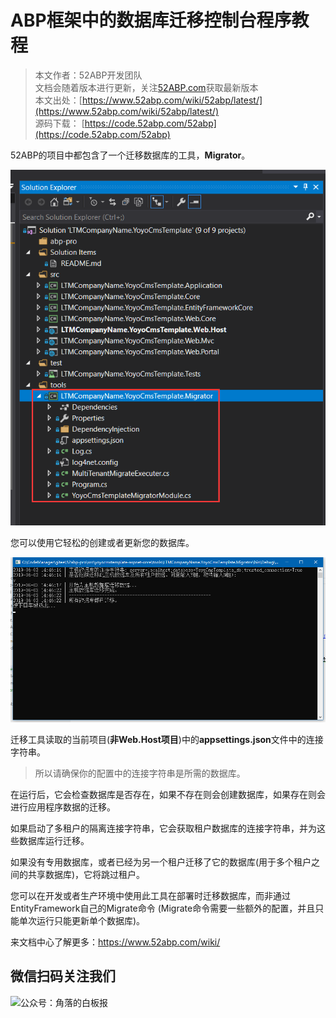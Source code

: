 # ABP框架中的数据库迁移控制台程序教程

> 本文作者：52ABP开发团队 </br>
> 文档会随着版本进行更新，关注[52ABP.com](https://www.52abp.com)获取最新版本 </br>
> 本文出处：[https://www.52abp.com/wiki/52abp/latest/](https://www.52abp.com/wiki/52abp/latest/) </br>
> 源码下载： [https://code.52abp.com/52abp](https://code.52abp.com/52abp) </br>

<!-- 简单的图文介绍: 关联代码位置 -->
52ABP的项目中都包含了一个迁移数据库的工具，**Migrator**。

![project](images/Migrator-Console-Application-1.png)

<!-- 简单的图文介绍: 效果展示 -->
您可以使用它轻松的创建或者更新您的数据库。

 ![Migrator-Console-Application-1](images/Migrator-Console-Application-2.png)

<!-- 详细的图文介绍: 常见的应用场景&可能的注意事项 -->
迁移工具读取的当前项目(**非Web.Host项目**)中的**appsettings.json**文件中的连接字符串。

> 所以请确保你的配置中的连接字符串是所需的数据库。

在运行后，它会检查数据库是否存在，如果不存在则会创建数据库，如果存在则会进行应用程序数据的迁移。

如果启动了多租户的隔离连接字符串，它会获取租户数据库的连接字符串，并为这些数据库运行迁移。

如果没有专用数据库，或者已经为另一个租户迁移了它的数据库(用于多个租户之间的共享数据库)，它将跳过租户。

您可以在开发或者生产环境中使用此工具在部署时迁移数据库，而非通过EntityFramework自己的Migrate命令
(Migrate命令需要一些额外的配置，并且只能单次运行只能更新单个数据库)。




来文档中心了解更多：https://www.52abp.com/wiki/ 

## 微信扫码关注我们

<div class="text-center ">
 <img src="https://www.52abp.com/imgs/money-QR/jiaoluo_wechat_QR.jpg" class="img-fluid text-center " alt="公众号：角落的白板报" style="
    height: 80;
    width: 250px;"/>
</div>
